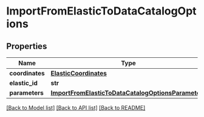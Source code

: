 # ImportFromElasticToDataCatalogOptions

## Properties
Name | Type | Description | Notes
------------ | ------------- | ------------- | -------------
**coordinates** | [**ElasticCoordinates**](ElasticCoordinates.md) |  | [optional] 
**elastic_id** | **str** |  | [optional] 
**parameters** | [**ImportFromElasticToDataCatalogOptionsParameters**](ImportFromElasticToDataCatalogOptionsParameters.md) |  | 

[[Back to Model list]](../README.md#documentation-for-models) [[Back to API list]](../README.md#documentation-for-api-endpoints) [[Back to README]](../README.md)


